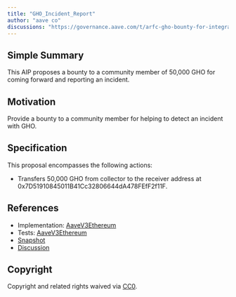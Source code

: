 ```yaml
---
title: "GHO_Incident_Report"
author: "aave co"
discussions: "https://governance.aave.com/t/arfc-gho-bounty-for-integration-issue-detection/15296"
---
```


## Simple Summary

This AIP proposes a bounty to a community member of 50,000 GHO for coming forward and reporting an incident.

## Motivation

Provide a bounty to a community member for helping to detect an incident with GHO.

## Specification

This proposal encompasses the following actions:

- Transfers 50,000 GHO from collector to the receiver address at 0x7D51910845011B41Cc32806644dA478FEfF2f11F.

## References

- Implementation: [AaveV3Ethereum](https://github.com/bgd-labs/aave-proposals-v3/blob/main/src/20231122_AaveV3Ethereum_GHO_Incident_Report/AaveV3Ethereum_GHO_Incident_Report_20231122.sol)
- Tests: [AaveV3Ethereum](https://github.com/bgd-labs/aave-proposals-v3/blob/main/src/20231122_AaveV3Ethereum_GHO_Incident_Report/AaveV3Ethereum_GHO_Incident_Report_20231122.t.sol)
- [Snapshot](https://snapshot.org/#/aave.eth/proposal/0x87098e081bb28ad8a28f02886303c75e83593c3e25764626ccf4cf584e230c75)
- [Discussion](https://governance.aave.com/t/arfc-gho-bounty-for-integration-issue-detection/15296)

## Copyright

Copyright and related rights waived via [CC0](https://creativecommons.org/publicdomain/zero/1.0/).

